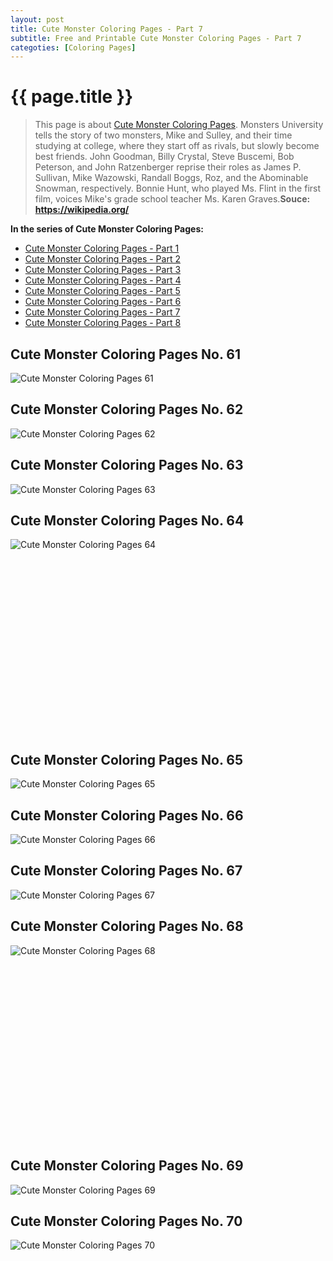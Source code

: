 ```yaml
---
layout: post
title: Cute Monster Coloring Pages - Part 7
subtitle: Free and Printable Cute Monster Coloring Pages - Part 7
categoties: [Coloring Pages]
---
```

{{ page.title }}
================
> This page is about [Cute Monster Coloring Pages](https://hoanghabelle.github.io/). Monsters University tells the story of two monsters, Mike and Sulley, and their time studying at college, where they start off as rivals, but slowly become best friends. John Goodman, Billy Crystal, Steve Buscemi, Bob Peterson, and John Ratzenberger reprise their roles as James P. Sullivan, Mike Wazowski, Randall Boggs, Roz, and the Abominable Snowman, respectively. Bonnie Hunt, who played Ms. Flint in the first film, voices Mike's grade school teacher Ms. Karen Graves.__Souce: https://wikipedia.org/__

**In the series of Cute Monster Coloring Pages:**

* [Cute Monster Coloring Pages - Part 1](https://hoanghabelle.github.io/2017/11/16/Cute-Monster-Coloring-Pages-part-1.html)
* [Cute Monster Coloring Pages - Part 2](https://hoanghabelle.github.io/2017/11/16/Cute-Monster-Coloring-Pages-part-2.html)
* [Cute Monster Coloring Pages - Part 3](https://hoanghabelle.github.io/2017/11/16/Cute-Monster-Coloring-Pages-part-3.html)
* [Cute Monster Coloring Pages - Part 4](https://hoanghabelle.github.io/2017/11/16/Cute-Monster-Coloring-Pages-part-4.html)
* [Cute Monster Coloring Pages - Part 5](https://hoanghabelle.github.io/2017/11/16/Cute-Monster-Coloring-Pages-part-5.html)
* [Cute Monster Coloring Pages - Part 6](https://hoanghabelle.github.io/2017/11/16/Cute-Monster-Coloring-Pages-part-6.html)
* [Cute Monster Coloring Pages - Part 7](https://hoanghabelle.github.io/2017/11/16/Cute-Monster-Coloring-Pages-part-7.html)
* [Cute Monster Coloring Pages - Part 8](https://hoanghabelle.github.io/2017/11/16/Cute-Monster-Coloring-Pages-part-8.html)
## Cute Monster Coloring Pages No. 61
![Cute Monster Coloring Pages 61](https://hoanghabelle.github.io/img2/Cute-Monster-Coloring-Pages%20(61).jpg "Cute Monster Coloring Pages 61")

## Cute Monster Coloring Pages No. 62
![Cute Monster Coloring Pages 62](https://hoanghabelle.github.io/img2/Cute-Monster-Coloring-Pages%20(62).jpg "Cute Monster Coloring Pages 62")

## Cute Monster Coloring Pages No. 63
![Cute Monster Coloring Pages 63](https://hoanghabelle.github.io/img2/Cute-Monster-Coloring-Pages%20(63).jpg "Cute Monster Coloring Pages 63")

## Cute Monster Coloring Pages No. 64
![Cute Monster Coloring Pages 64](https://hoanghabelle.github.io/img2/Cute-Monster-Coloring-Pages%20(64).jpg "Cute Monster Coloring Pages 64")

<script async src="//pagead2.googlesyndication.com/pagead/js/adsbygoogle.js"></script><!-- Texxtonly --><ins class="adsbygoogle" style="display:inline-block;width:336px;height:280px" data-ad-client="ca-pub-6753140515841889" data-ad-slot="3207852233"></ins><script>(adsbygoogle = window.adsbygoogle || []).push({}); </script>

## Cute Monster Coloring Pages No. 65
![Cute Monster Coloring Pages 65](https://hoanghabelle.github.io/img2/Cute-Monster-Coloring-Pages%20(65).jpg "Cute Monster Coloring Pages 65")

## Cute Monster Coloring Pages No. 66
![Cute Monster Coloring Pages 66](https://hoanghabelle.github.io/img2/Cute-Monster-Coloring-Pages%20(66).jpg "Cute Monster Coloring Pages 66")

## Cute Monster Coloring Pages No. 67
![Cute Monster Coloring Pages 67](https://hoanghabelle.github.io/img2/Cute-Monster-Coloring-Pages%20(67).jpg "Cute Monster Coloring Pages 67")

## Cute Monster Coloring Pages No. 68
![Cute Monster Coloring Pages 68](https://hoanghabelle.github.io/img2/Cute-Monster-Coloring-Pages%20(68).jpg "Cute Monster Coloring Pages 68")

<script async src="//pagead2.googlesyndication.com/pagead/js/adsbygoogle.js"></script><!-- Texxtonly --><ins class="adsbygoogle" style="display:inline-block;width:336px;height:280px" data-ad-client="ca-pub-6753140515841889" data-ad-slot="3207852233"></ins><script>(adsbygoogle = window.adsbygoogle || []).push({}); </script>

## Cute Monster Coloring Pages No. 69
![Cute Monster Coloring Pages 69](https://hoanghabelle.github.io/img2/Cute-Monster-Coloring-Pages%20(69).jpg "Cute Monster Coloring Pages 69")

## Cute Monster Coloring Pages No. 70
![Cute Monster Coloring Pages 70](https://hoanghabelle.github.io/img2/Cute-Monster-Coloring-Pages%20(70).jpg "Cute Monster Coloring Pages 70")

